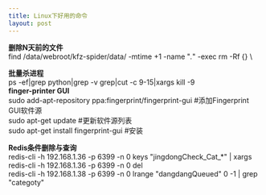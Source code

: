 ```yaml
---
title: Linux下好用的命令
layout: post
---
```

__删除N天前的文件__  
find /data/webroot/kfz-spider/data/ -mtime +1 -name "*.*" -exec rm -Rf {} \  
  
__批量杀进程__  
ps -ef|grep python|grep -v grep|cut -c 9-15|xargs kill -9  
__finger-printer GUI__  
sudo add-apt-repository ppa:fingerprint/fingerprint-gui  #添加Fingerprint GUI软件源  
sudo apt-get update #更新软件源列表  
sudo apt-get install fingerprint-gui  #安装  
  
__Redis条件删除与查询__  
redis-cli -h 192.168.1.36 -p 6399 -n 0 keys "jingdongCheck_Cat_*" | xargs redis-cli -h 192.168.1.36 -p 6399 -n 0 del  
redis-cli -h 192.168.1.38 -p 6399 -n 0 lrange "dangdangQueued" 0 -1 | grep "categoty"